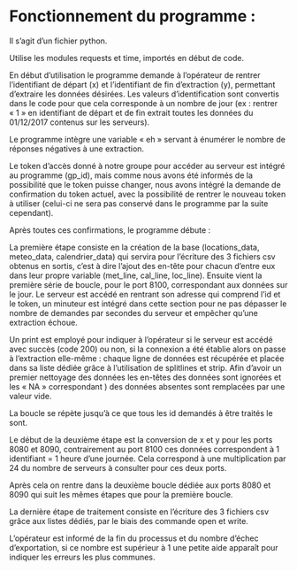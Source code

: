 # Fonctionnement du programme :

Il s’agit d’un fichier python.

Utilise les modules requests et time, importés en début de code.

En début d’utilisation le programme demande à l’opérateur de rentrer l’identifiant de départ (x) et l’identifiant de fin d’extraction (y), permettant d’extraire les données désirées. Les valeurs d’identification sont convertis dans le code pour que cela corresponde à un nombre de jour (ex : rentrer « 1 » en identifiant de départ et de fin extrait toutes les données du 01/12/2017 contenus sur les serveurs).

Le programme intègre une variable « eh » servant à énumérer le nombre de réponses négatives à une extraction.

Le token d’accès donné à notre groupe pour accéder au serveur est intégré au programme (gp_id), mais comme nous avons été informés de la possibilité que le token puisse changer, nous avons intégré la demande de confirmation du token actuel, avec la possibilité de rentrer le nouveau token à utiliser (celui-ci ne sera pas conservé dans le programme par la suite cependant).

Après toutes ces confirmations, le programme débute :

La première étape consiste en la création de la base (locations_data, meteo_data, calendrier_data) qui servira pour l’écriture des 3 fichiers csv obtenus en sortis, c’est à dire l’ajout des en-tête pour chacun d’entre eux dans leur propre variable (met_line, cal_line, loc_line).
Ensuite vient la première série de boucle, pour le port 8100, correspondant aux données sur le jour. Le serveur est accédé en rentrant son adresse qui comprend l’id et le token, un minuteur est intégré dans cette section pour ne pas dépasser le nombre de demandes par secondes du serveur et empêcher qu’une extraction échoue.

Un print est employé pour indiquer à l’opérateur si le serveur est accédé avec succès (code 200) ou non, si la connexion a été établie alors on passe à l’extraction elle-même :
chaque ligne de données est récupérée et placée dans sa liste dédiée grâce à l’utilisation de splitlines et strip.
Afin d’avoir un premier nettoyage des données les en-têtes des données sont ignorées et les « NA » correspondant ) des données absentes sont remplacées par une valeur vide.

La boucle se répète jusqu’à ce que tous les id demandés à être traités le sont.

Le début de la deuxième étape est la conversion de x et y pour les ports 8080 et 8090, contrairement au port 8100 ces données correspondent à 1 identifiant = 1 heure d’une journée. Cela correspond à une multiplication par 24 du nombre de serveurs à consulter pour ces deux ports.

Après cela on rentre dans la deuxième boucle dédiée aux ports 8080 et 8090 qui suit les mêmes étapes que pour la première boucle.

La dernière étape de traitement consiste en l’écriture des 3 fichiers csv grâce aux listes dédiés, par le biais des commande open et write.

L’opérateur est informé de la fin du processus et du nombre d’échec d’exportation, si ce nombre est supérieur à 1 une petite aide apparaît pour indiquer les erreurs les plus communes.
